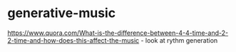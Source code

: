 # generative-music


https://www.quora.com/What-is-the-difference-between-4-4-time-and-2-2-time-and-how-does-this-affect-the-music - look at rythm generation
